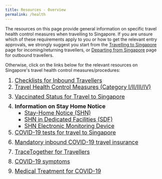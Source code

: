 ```yaml
---
title: Resources - Overview
permalink: /health
---
```


The resources on this page provide general information on specific travel health control measures when travelling to Singapore. If you are unsure which of these requirements apply to you or how to get the relevant entry approvals, we strongly suggest you start from the <a href="/arriving/overview">Travelling to Singapore</a> page for incoming/returning travellers, or <a href="/departing/overview">Departing from Singapore</a> page for outbound travellers.

Otherwise, click on the links below for the relevant resources on Singapore's travel health control measures/procedures:

<ol style="margin-top:0px; margin-bottom:0px; font-size:18px;">
	 <li style="margin-top:0px; margin-bottom:0px; font-size:18px; ">
  <a href="/travel-checklist/overview">Checklists for Inbound Travellers</a></li>
  <li style="margin-top:0px; margin-bottom:0px; font-size:18px; ">
	<a href="/shn-and-swab-summary">Travel Health Control Measures  (Category I/II/III/IV)</a></li>
	 <li style="margin-top:10px; margin-bottom:0px; font-size:18px; ">
<a href="/health/vtsg">Vaccinated Status for Travel to Singapore </a></li>
		<li style="margin-top:10px; margin-bottom:0px; font-size:18px; "> <b>Information on Stay Home Notice</b>
  <ol style="margin-top:0px; margin-bottom:0px; font-size:18px;">
    <li style="margin-top:0px; margin-bottom:0px; font-size:18px; list-style-type:square;"><a href="/health/shn">Stay-Home Notice (SHN)</a></li>
    <li style="margin-top:0px; margin-bottom:0px; font-size:18px; list-style-type:square;"><a href="/health/shn/sdf">SHN in Dedicated Facilities (SDF)</a></li>
    <li style="margin-top:0px; margin-bottom:0px; font-size:18px; list-style-type:square;"><a href="/health/shn-monitoring">SHN Electronic Monitoring Device</a></li>
    </ol>
	</li>
	 <li style="margin-top:0px; margin-bottom:0px; font-size:18px; ">
  <a href="/health/covid19-tests/pcrtest">COVID-19 tests for travel to Singapore</a></li>
	 <li style="margin-top:10px; margin-bottom:0px; font-size:18px;">
<a href="/health/travelinsurance">Mandatory inbound COVID-19 travel insurance</a></li>
	  <li style="margin-top:10px; margin-bottom:0px; font-size:18px; ">
<a href="/health/tt-for-travellers">TraceTogether for Travellers</a></li>
		 <li style="margin-top:10px; margin-bottom:0px; font-size:18px; ">
<a href="/health/covid19-symptoms">COVID-19 symptoms</a></li>
	  <li style="margin-top:10px; margin-bottom:0px; font-size:18px; "><a href="/health/covidtreatment">Medical Treatment for COVID-19</a></li>
		    </ol>
